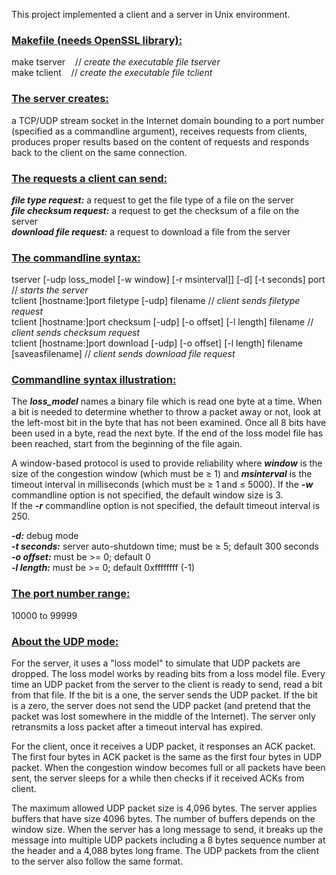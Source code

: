 This project implemented a client and a server in Unix environment.

**<h3><ins>Makefile (needs OpenSSL library):</ins></h3>**
make tserver&nbsp;&nbsp;&nbsp;&nbsp;// *create the executable file tserver*<br/>
make tclient&nbsp;&nbsp;&nbsp;&nbsp;// *create the executable file tclient*

**<h3><ins>The server creates:</ins></h3>**
a TCP/UDP stream socket in the Internet domain bounding to a port number (specified as a commandline argument), 
receives requests from clients, produces proper results based on the content of requests and responds back to the client 
on the same connection.

**<h3><ins>The requests a client can send:</ins></h3>**
***file type request:*** a request to get the file type of a file on the server<br/> 
***file checksum request:*** a request to get the checksum of a file on the server<br/> 
***download file request:*** a request to download a file from the server<br/> 

**<h3><ins>The commandline syntax:</ins></h3>**
tserver [-udp loss_model [-w window] [-r msinterval]] [-d] [-t seconds] port // *starts the server*<br/>
tclient [hostname:]port filetype [-udp] filename // *client sends filetype request*<br/>
tclient [hostname:]port checksum [-udp] [-o offset] [-l length] filename // *client sends checksum request*<br/>
tclient [hostname:]port download [-udp] [-o offset] [-l length] filename [saveasfilename] // *client sends download file request*<br/>

**<h3><ins>Commandline syntax illustration:</ins></h3>**
The ***loss_model*** names a binary file which is read one byte at a time. When a bit is needed to determine 
whether to throw a packet away or not, look at the left-most bit in the byte that has not been examined. 
Once all 8 bits have been used in a byte, read the next byte. 
If the end of the loss model file has been reached, start from the beginning of the file again.

A window-based protocol is used to provide reliability where ***window*** is the size of the congestion window (which must be ≥ 1) 
and ***msinterval*** is the timeout interval in milliseconds (which must be ≥ 1 and ≤ 5000). 
If the ***-w*** commandline option is not specified, the default window size is 3.<br/>
If the ***-r*** commandline option is not specified, the default timeout interval is 250.

***-d:*** debug mode<br/>
***-t seconds:*** server auto-shutdown time; must be ≥ 5; default 300 seconds<br/>
***-o offset:*** must be >= 0; default 0<br/>
***-l length:*** must be >= 0; default 0xffffffff (-1)<br/>

**<h3><ins>The port number range:</ins></h3>**
10000 to 99999

**<h3><ins>About the UDP mode:</ins></h3>**
For the server, it uses a "loss model" to simulate that UDP packets are dropped. The loss model works by reading bits from a loss model file. Every time an UDP packet from the server to the client is ready to send, read a bit from that file. If the bit is a one, the server sends the UDP packet. If the bit is a zero, the server does not send the UDP packet (and pretend that the packet was lost somewhere in the middle of the Internet). The server only retransmits a loss packet after a timeout interval has expired.

For the client, once it receives a UDP packet, it responses an ACK packet. The first four bytes in ACK packet is the same as the first four bytes in UDP packet. When the congestion window becomes full or all packets have been sent, the server sleeps for a while then checks if it received ACKs from client.

The maximum allowed UDP packet size is 4,096 bytes. The server applies buffers that have size 4096 bytes. The number of buffers depends on the window size. When the server has a long message to send, it breaks up the message into multiple UDP packets including a 8 bytes sequence number at the header and a 4,088 bytes long frame. The UDP packets from the client to the server also follow the same format.

